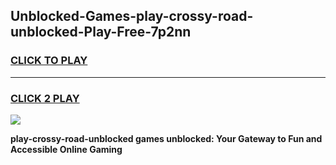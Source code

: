 
## Unblocked-Games-play-crossy-road-unblocked-Play-Free-7p2nn
<h3>
<a href="https://premium76.site?title=play-crossy-road-unblocked&ref=18A">CLICK TO PLAY</a></h3>
<hr>

<h3>
<a href="https://premium76.site?title=play-crossy-road-unblocked&ref=18A">CLICK 2 PLAY</a>
  
</h3>

<a href="https://premium76.site?title=play-crossy-road-unblocked&ref=18A"><img src="https://clearcache.store/games.png"></a>


**play-crossy-road-unblocked games unblocked: Your Gateway to Fun and Accessible Online Gaming**
